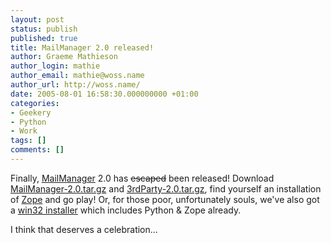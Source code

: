 ```yaml
---
layout: post
status: publish
published: true
title: MailManager 2.0 released!
author: Graeme Mathieson
author_login: mathie
author_email: mathie@woss.name
author_url: http://woss.name/
date: 2005-08-01 16:58:30.000000000 +01:00
categories:
- Geekery
- Python
- Work
tags: []
comments: []
---
```

Finally, <a href="http://sourceforge.net/projects/mailmanager/" title="MailManager Sourceforge page">MailManager</a> 2.0 has <del>escaped</del> been released!  Download <a href="http://prdownloads.sourceforge.net/mailmanager/MailManager-2.0.tar.gz?download" title="MailManager 2.0 source tarball">MailManager-2.0.tar.gz</a> and <a href="http://prdownloads.sourceforge.net/mailmanager/3rdParty-2.0.tar.gz?download" title="3rd party products required by MailManager">3rdParty-2.0.tar.gz</a>, find yourself an installation of <a href="http://www.zope.org/" title="Zope Web Framework">Zope</a> and go play!  Or, for those poor, unfortunately souls, we've also got a <a href="http://prdownloads.sourceforge.net/mailmanager/mailmanager-2.0.exe?download" title="MailManager win32 installer bundle">win32 installer</a> which includes Python &amp; Zope already.

I think that deserves a celebration...
